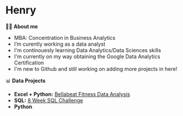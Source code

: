 # Henry


:man_student: **About me**
- MBA: Concentration in Business Analytics
- I’m curently working as a data analyst
- I'm continouesly learning Data Analytics/Data Sciences skills
- I'm currently on my way obtaining the Google Data Analytics Certification 
- I'm new to Github and still working on adding more projects in here!

:bar_chart: **Data Projects**
- **Excel + Python:** [Bellabeat Fitness Data Analysis](https://github.com/cyangg/Bellabeat-Fitness-Data-Analysis)
- **SQL:** [8 Week SQL Challenge](https://github.com/cyangg/cyangg-8-Week-SQL-Challenge)
- **Python**

